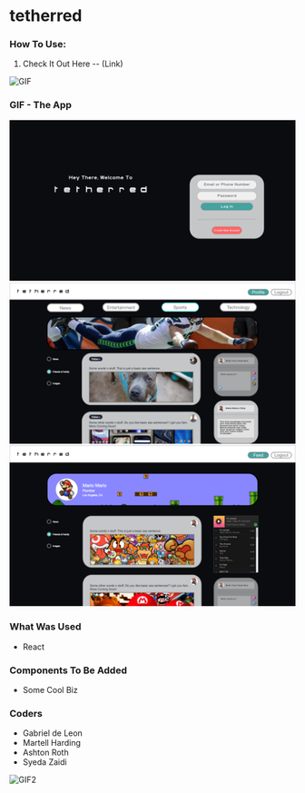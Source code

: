 # tetherred

### How To Use:

1. Check It Out Here -- (Link)

![GIF](https://github.com/Kalamath/tetherred/blob/master/src/BMO.gif)

### GIF - The App

![login](https://github.com/Kalamath/tetherred/blob/master/client/src/Login.png)
![home](https://github.com/Kalamath/tetherred/blob/master/client/src/Home.png)
![profile](https://github.com/Kalamath/tetherred/blob/master/client/src/Profile.png)

### What Was Used

* React

### Components To Be Added

* Some Cool Biz

### Coders

* Gabriel de Leon
* Martell Harding
* Ashton Roth
* Syeda Zaidi

![GIF2](https://github.com/Kalamath/tetherred/blob/master/src/crazyGuys.gif)